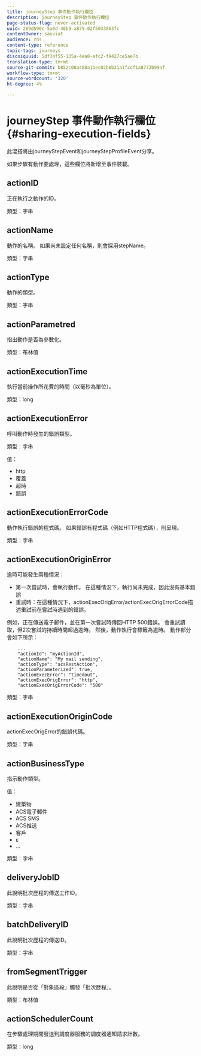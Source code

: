 ```yaml
---
title: journeyStep 事件動作執行欄位
description: journeyStep 事件動作執行欄位
page-status-flag: never-activated
uuid: 269d590c-5a6d-40b9-a879-02f5033863fc
contentOwner: sauviat
audience: rns
content-type: reference
topic-tags: journeys
discoiquuid: 5df34f55-135a-4ea8-afc2-f9427ce5ae7b
translation-type: tm+mt
source-git-commit: b852c08a488a1bec02b8b31a1fccf1a8773b99af
workflow-type: tm+mt
source-wordcount: '320'
ht-degree: 4%

---
```



# journeyStep 事件動作執行欄位 {#sharing-execution-fields}

此混搭將由journeyStepEvent和journeyStepProfileEvent分享。

如果步驟有動作要處理，這些欄位將新增至事件裝載。

## actionID

正在執行之動作的ID。

類型：字串

## actionName

動作的名稱。 如果尚未設定任何名稱，則會採用stepName。

類型：字串

## actionType

動作的類型。

類型：字串

## actionParametred

指出動作是否為參數化。

類型：布林值

## actionExecutionTime

執行當前操作所花費的時間（以毫秒為單位）。

類型：long

## actionExecutionError

呼叫動作時發生的錯誤類型。

類型：字串

值：
* http
* 覆蓋
* 超時
* 錯誤

## actionExecutionErrorCode

動作執行錯誤的程式碼。 如果錯誤有程式碼（例如HTTP程式碼），則呈現。

類型：字串

## actionExecutionOriginError

逾時可能發生兩種情況：

* 第一次嘗試時，會執行動作。 在這種情況下，執行尚未完成，因此沒有基本錯誤
* 重試時：在這種情況下，actionExecOrigError/actionExecOrigErrorCode描述重試前在嘗試時遇到的錯誤。

例如，正在傳送電子郵件，並在第一次嘗試時傳回HTTP 500錯誤。 會重試讀取，但2次嘗試的持續時間超過逾時。 然後，動作執行會標籤為逾時。 動作部分會如下所示：

```
    ...
    "actionId": "myActionId",
    "actionName": "My mail sending",
    "actionType": "acsRestAction",
    "actionParameterized": true,
    "actionExecError": "timedout",
    "actionExecOrigError": "http",
    "actionExecOrigErrorCode": "500"
```

類型：字串

## actionExecutionOriginCode

actionExecOrigError的錯誤代碼。

類型：字串

## actionBusinessType

指示動作類型。

值：

* 建築物
* ACS電子郵件
* ACS SMS
* ACS推送
* 客戶
* ε
* ...

類型：字串

## deliveryJobID

此說明批次歷程的傳送工作ID。

類型：字串

## batchDeliveryID

此說明批次歷程的傳送ID。

類型：字串

## fromSegmentTrigger

此說明是否從「對象區段」觸發「批次歷程」。

類型：布林值

## actionSchedulerCount

在步驟處理期間發送到調度器服務的調度器通知請求計數。

類型：long
